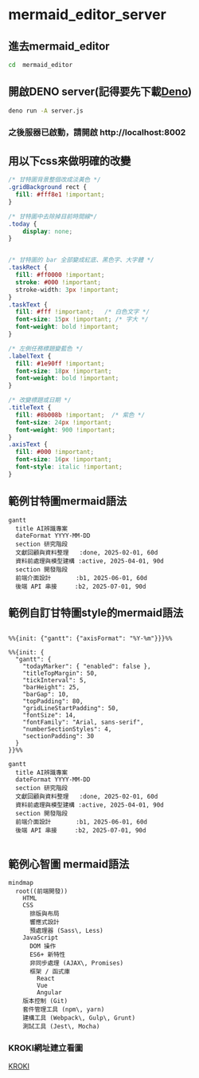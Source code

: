 # mermaid_editor_server


## 進去mermaid_editor
```bash
cd  mermaid_editor
```


## 開啟DENO server(記得要先下載[Deno](https://deno.com/))

```bash
deno run -A server.js
```
### 之後服器已啟動，請開啟 http://localhost:8002

## 用以下css來做明確的改變
```css
/* 甘特圖背景整個改成淡黃色 */
.gridBackground rect {
  fill: #fff8e1 !important;
}

/* 甘特圖中去除掉目前時間線*/
.today {
    display: none;
}


/* 甘特圖的 bar 全部變成紅底、黑色字、大字體 */
.taskRect {
  fill: #ff0000 !important;
  stroke: #000 !important;
  stroke-width: 3px !important;
}
.taskText {
  fill: #fff !important;   /* 白色文字 */
  font-size: 15px !important; /* 字大 */
  font-weight: bold !important;
}

/* 左側任務標題變藍色 */
.labelText {
  fill: #1e90ff !important;
  font-size: 18px !important;
  font-weight: bold !important;
}

/* 改變標題或日期 */
.titleText {
  fill: #8b008b !important;  /* 紫色 */
  font-size: 24px !important;
  font-weight: 900 !important;
}
.axisText {
  fill: #000 !important;
  font-size: 16px !important;
  font-style: italic !important;
}
```



## 範例甘特圖mermaid語法

```mermaid
gantt
  title AI辨識專案
  dateFormat YYYY-MM-DD
  section 研究階段
  文獻回顧與資料整理   :done, 2025-02-01, 60d
  資料前處理與模型建構 :active, 2025-04-01, 90d
  section 開發階段
  前端介面設計       :b1, 2025-06-01, 60d
  後端 API 串接     :b2, 2025-07-01, 90d
```
## 範例自訂甘特圖style的mermaid語法

```mermaid

%%{init: {"gantt": {"axisFormat": "%Y-%m"}}}%%

%%{init: {
  "gantt": {
    "todayMarker": { "enabled": false },  
    "titleTopMargin": 50,
    "tickInterval": 5,
    "barHeight": 25,
    "barGap": 10,
    "topPadding": 80,
    "gridLineStartPadding": 50,
    "fontSize": 14,
    "fontFamily": "Arial, sans-serif",
    "numberSectionStyles": 4,
    "sectionPadding": 30
  }
}}%%

gantt
  title AI辨識專案
  dateFormat YYYY-MM-DD
  section 研究階段
  文獻回顧與資料整理   :done, 2025-02-01, 60d
  資料前處理與模型建構 :active, 2025-04-01, 90d
  section 開發階段
  前端介面設計       :b1, 2025-06-01, 60d
  後端 API 串接     :b2, 2025-07-01, 90d
      
```


## 範例心智圖 mermaid語法
``` mermaid
mindmap
  root((前端開發))
    HTML
    CSS
      排版與布局
      響應式設計
      預處理器 (Sass\, Less)
    JavaScript
      DOM 操作
      ES6+ 新特性
      非同步處理 (AJAX\, Promises)
      框架 / 函式庫
        React
        Vue
        Angular
    版本控制 (Git)
    套件管理工具 (npm\, yarn)
    建構工具 (Webpack\, Gulp\, Grunt)
    測試工具 (Jest\, Mocha)

```

### KROKI網址建立看圖
 [KROKI](https://kroki.io/mermaid/svg/eNptjk9LAlEUxfd9itvEbMLJycpwWkkSuBCCVi2tGXNIZ0QfFYSboDRGpUVKWklG5lRY0T8kxU_je_Nc9RW6aEpBZ3nO-d17RHFfN3SiwD4IJKrFteW1NUEBwT0N9MJmzRveadHDOs_cc_sAs69Orte16O3BV6cCM4apapDUNgniABE9FlNgKoLy-WBSjyfMJAkbZAmzFEma29oglVH_ptKurpKoAnOJvT95GqbdAqTTojixhQaZACA6iWngD_KuzZtn9DnLalm01TDRVsxkPExgHSWFQlIggH4KJ-qmAc7VqXP30a8U2OM72qyUcfJtel7t1xo8m-GvGVYqs-Kbc3KEoxTVNDQXeGTPgiR7JHnWBV5ZRWzYo8d5Xi5iFUlm12jVou1P1rBACeOznTE5PyB9A3K0o1-ynHJnvANPOQ9PvbbVv7zmdpPbWRhK2ZgdnfH-GkC7OeyDfzUIvdYLK9R_yp5ReXH08xs3Y8T8)
